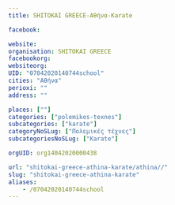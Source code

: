 ```yaml
---
title: SHITOKAI GREECE-Αθήνα-Karate

facebook:

website:
organisation: SHITOKAI GREECE
facebookorg:
websiteorg:
UID: "07042020140744school"
cities: "Αθήνα"
perioxi: ""
address: ""

places: [""]
categories: ["polemikes-texnes"]
subcategories: ["karate"]
categoryNoSLug: ["Πολεμικές τέχνες"]
subcategoriesNoSLug: ["Karate"]

orgUID: org14042020000438

url: "shitokai-greece-athina-karate/athina//"
slug: "shitokai-greece-athina-karate"
aliases:
    - /07042020140744school
---
```





